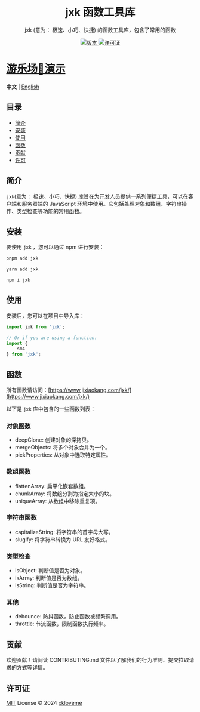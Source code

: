 <h1 align="center">jxk 函数工具库</h1>

<p align="center">
  jxk (意为： 极速、小巧、快捷) 的函数工具库，包含了常用的函数
</p>

<p align="center">
  <a href="https://www.npmjs.com/package/jxk">
    <img src="https://img.shields.io/npm/v/jxk?color=orange&label=" alt="版本" />
  </a>
  <a href="https://github.com/qmhc/jxk/blob/main/LICENSE">
    <img src="https://img.shields.io/npm/l/jxk" alt="许可证" />
  </a>
</p>

<h1 >
  <a href="https://www.jixiaokang.com/jxk/playground">
    游乐场🎠演示
  </a>
</h1>

**中文** | [English](./README.en.md)

## 目录

* [简介](#简介)
* [安装](#安装)
* [使用](#使用)
* [函数](#函数)
* [贡献](#贡献)
* [许可](#许可)

## 简介

`jxk`(意为： 极速、小巧、快捷) 库旨在为开发人员提供一系列便捷工具，可以在客户端和服务器端的 JavaScript 环境中使用。它包括处理对象和数组、字符串操作、类型检查等功能的常用函数。

## 安装

要使用 `jxk` ，您可以通过 npm 进行安装：

```bash
pnpm add jxk
```

```bash
yarn add jxk
```

```bash
npm i jxk
```

## 使用

安装后，您可以在项目中导入库：

```javascript
import jxk from 'jxk';

// Or if you are using a function:
import {
    sm4
} from 'jxk';
```

## 函数

所有函数请访问：[https://www.jixiaokang.com/jxk/](https://www.jixiaokang.com/jxk/)

以下是 `jxk` 库中包含的一些函数列表：

### 对象函数

* deepClone: 创建对象的深拷贝。
* mergeObjects: 将多个对象合并为一个。
* pickProperties: 从对象中选取特定属性。

### 数组函数

* flattenArray: 扁平化嵌套数组。
* chunkArray: 将数组分割为指定大小的块。
* uniqueArray: 从数组中移除重复项。

### 字符串函数

* capitalizeString: 将字符串的首字母大写。
* slugify: 将字符串转换为 URL 友好格式。

### 类型检查

* isObject: 判断值是否为对象。
* isArray: 判断值是否为数组。
* isString: 判断值是否为字符串。

### 其他

* debounce: 防抖函数，防止函数被频繁调用。
* throttle: 节流函数，限制函数执行频率。

## 贡献

欢迎贡献！请阅读 CONTRIBUTING.md 文件以了解我们的行为准则、提交拉取请求的方式等详情。

## 许可证

[MIT](./LICENSE) License © 2024 [xkloveme](https://github.com/xkloveme)

